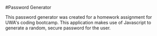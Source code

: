 #Password Generator

This password generator was created for a homework assignment for UWA's coding bootcamp.
This application makes use of Javascript to generate a random, secure password for the user. 